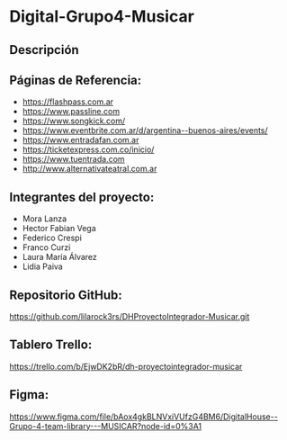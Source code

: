 # Digital-Grupo4-Musicar

## Descripción


## Páginas de Referencia:
- https://flashpass.com.ar
- https://www.passline.com
- https://www.songkick.com/
- https://www.eventbrite.com.ar/d/argentina--buenos-aires/events/
- https://www.entradafan.com.ar
- https://ticketexpress.com.co/inicio/
- https://www.tuentrada.com
- http://www.alternativateatral.com.ar

## Integrantes del proyecto:
- Mora Lanza
- Hector Fabian Vega
- Federico Crespi
- Franco Curzi
- Laura María Álvarez 
- Lidia Paiva

## Repositorio GitHub:
https://github.com/lilarock3rs/DHProyectoIntegrador-Musicar.git

## Tablero Trello:
https://trello.com/b/EjwDK2bR/dh-proyectointegrador-musicar

## Figma:
https://www.figma.com/file/bAox4gkBLNVxiVUfzG4BM6/DigitalHouse--Grupo-4-team-library---MUSICAR?node-id=0%3A1
